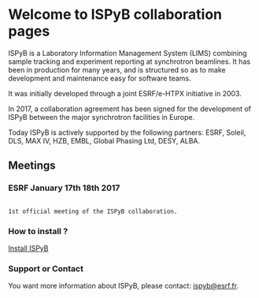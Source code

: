 # Welcome to ISPyB collaboration pages

ISPyB is a Laboratory Information Management System (LIMS) combining sample tracking and experiment reporting at synchrotron beamlines. It has been in production for many years, and is structured so as to make development and maintenance easy for software teams. 

It was initially developed through a joint ESRF/e-HTPX  initiative in 2003.

In 2017, a collaboration agreement has been signed for the development of ISPyB between the major synchrotron facilities in Europe.

Today ISPyB is actively supported by the following partners: ESRF, Soleil, DLS, MAX IV, HZB, EMBL, Global Phasing Ltd, DESY, ALBA.

## Meetings

### ESRF January 17th 18th 2017



```

1st official meeting of the ISPyB collaboration.

```

### How to install ?

[Install ISPyB](testweb/README.md)

### Support or Contact

You want more information about ISPyB, please contact: <ispyb@esrf.fr>.
